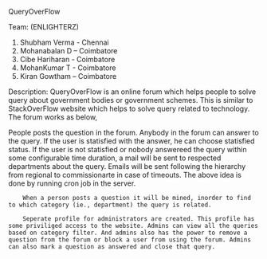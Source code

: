 QueryOverFlow

Team:  (ENLIGHTERZ)
1. Shubham Verma - Chennai
2. Mohanabalan D – Coimbatore
3. Cibe Hariharan - Coimbatore
4. MohanKumar T - Coimbatore
5. Kiran Gowtham – Coimbatore

Description:
		QueryOverFlow is an online forum which helps people to solve query about government bodies or government schemes. This is similar to StackOverFlow website which helps to solve query related to technology. The forum works as below,

People posts the question in the forum.
Anybody in the forum can answer to the query.
If the user is statisfied with the answer, he can choose statisfied status.
If the user is not statisfied or nobody answereed the query within some configurable time duration, a mail will be sent to respected departments about the query.
Emails will be sent following the hierarchy from regional to commissionarte in case of timeouts.
The above idea is done by running cron job in the server.

		When a person posts a question it will be mined, inorder to find to which category (ie., department) the query is related.

		Seperate profile for administrators are created. This profile has some priviliged access to the website. Admins can view all the queries based on category filter. And admins also has the power to remove a question from the forum or block a user from using the forum. Admins can also mark a question as answered and close that query.


